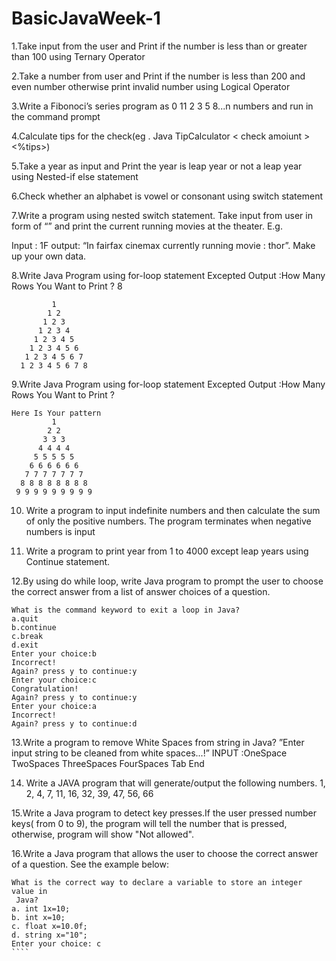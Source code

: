 # BasicJavaWeek-1
1.Take input from the user and Print if the number is less than or greater than 100 using Ternary Operator 

2.Take a number from user and Print if the number is less than 200 and even number otherwise print invalid number using Logical Operator

3.Write a Fibonoci’s series program as 0 11 2 3 5 8...n numbers and run in the command prompt

4.Calculate tips for the check(eg . Java TipCalculator < check amoiunt >  <%tips>)

5.Take a year as input and Print the year is leap year or not a leap year using Nested-if else statement

6.Check whether an alphabet is vowel or consonant using switch statement

7.Write a program using nested switch statement. Take input from user in form of “<theaterid><location>” and print the current running movies at the theater. E.g.
  
Input : 1F output: “In fairfax cinemax currently running movie : thor”. Make up your own data.

8.Write Java Program using for-loop statement
Excepted Output :How Many Rows You Want to Print ?
              8
```Here Is Your pattern
         1
        1 2
       1 2 3
      1 2 3 4
     1 2 3 4 5
    1 2 3 4 5 6
   1 2 3 4 5 6 7
  1 2 3 4 5 6 7 8
  ```
9.Write Java Program using for-loop statement
Excepted Output :How Many Rows You Want to Print ?
```                             9
Here Is Your pattern
         1
        2 2
       3 3 3
      4 4 4 4
     5 5 5 5 5
    6 6 6 6 6 6
   7 7 7 7 7 7 7
  8 8 8 8 8 8 8 8
 9 9 9 9 9 9 9 9 9
```
10. Write a program to input indefinite numbers and then calculate the sum of only the positive numbers. The program terminates when negative numbers is input

11. Write a program to print year from 1 to 4000 except leap years  using Continue statement.

12.By using do while loop, write Java program to prompt the user to choose the correct answer from a list of answer choices of a question.

````
What is the command keyword to exit a loop in Java?
a.quit
b.continue
c.break
d.exit
Enter your choice:b
Incorrect!
Again? press y to continue:y
Enter your choice:c
Congratulation!
Again? press y to continue:y
Enter your choice:a
Incorrect!
Again? press y to continue:d
`````
13.Write a program to remove White Spaces from string in Java?
”Enter input string to be cleaned from white spaces...!”
INPUT :OneSpace TwoSpaces  ThreeSpaces   FourSpaces    Tab        End

14. Write a JAVA program that will generate/output the following numbers.
  1, 2, 4, 7, 11, 16, 32, 39, 47, 56, 66

15.Write a Java program to detect key presses.If the user pressed number keys( from 0 to 9), the program will tell the number that is pressed,  otherwise, program will show "Not allowed".

16.Write a Java program that allows the user to choose the correct answer of a question.
See the example below:
`````
What is the correct way to declare a variable to store an integer value in
 Java?
a. int 1x=10;
b. int x=10;
c. float x=10.0f;
d. string x="10";
Enter your choice: c
````

